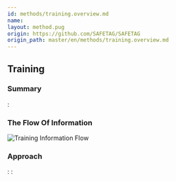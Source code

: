 ```yaml
---
id: methods/training.overview.md
name: 
layout: method.pug
origin: https://github.com/SAFETAG/SAFETAG
origin_path: master/en/methods/training.overview.md
---
```

## Training

### Summary

:[](guides/training/summary.md)
### The Flow Of Information

![Training Information Flow](images/info_flows/training.svg)

### Approach

:[](guides/training/approach.md)
:[](../references/footnotes.md)
